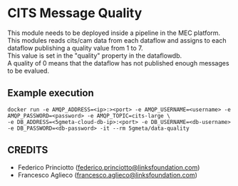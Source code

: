 # CITS Message Quality

This module needs to be deployed inside a pipeline in the MEC platform.
This modules reads cits/cam data from each dataflow and assigns to each dataflow publishing a quality value from 1 to 7.    
This value is set in the "quality" property in the dataflowdb.    
A quality of 0 means that the dataflow has not published enough messages to be evalued.

## Example execution

```
docker run -e AMQP_ADDRESS=<ip>:><port> -e AMQP_USERNAME=<username> -e AMQP_PASSWORD=<password> -e AMQP_TOPIC=cits-large \
-e DB_ADDRESS=<5gmeta-cloud-db-ip>:<port> -e DB_USERNAME=<db-username> -e DB_PASSWORD=<db-password> -it --rm 5gmeta/data-quality
```

## CREDITS

* Federico Princiotto ([federico.princiotto@linksfoundation.com](mailto:federico.princiotto@linksfoundation.com))
* Francesco Aglieco ([francesco.aglieco@linksfoundation.com](mailto:francesco.aglieco@linksfoundation.com))

